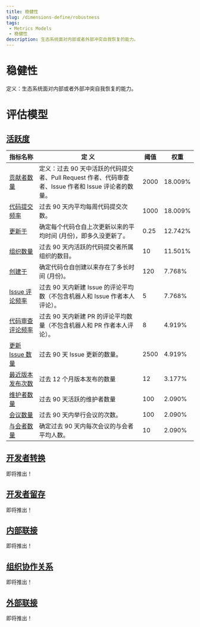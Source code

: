 ```yaml
---
title: 稳健性
slug: /dimensions-define/robustness
tags:
 - Metrics Models
 - 稳健性
description: 生态系统面对内部或者外部冲突自我恢复的能力。
---
```


# 稳健性

定义：生态系统面对内部或者外部冲突自我恢复的能力。

# 评估模型

## [活跃度](./activity.md#activity)

| 指标名称 | 定 义 | 阈值 | 权重 |
| --- | --- | --- | --- |
| [贡献者数量](./activity.md#contributor-count) | 定义：过去 90 天中活跃的代码提交者、Pull Request 作者、代码审查者、Issue 作者和 Issue 评论者的数量。 | 2000 | 18.009% |
| [代码提交频率](./activity.md#commit-frequency) | 过去 90 天内平均每周代码提交次数。 | 1000 | 18.009% |
| [更新于](./activity.md#updated-since) | 确定每个代码仓自上次更新以来的平均时间 (月份)，即多久没更新了。 | 0.25 | 12.742% |
| [组织数量](./activity.md#organization-count) | 过去 90 天内活跃的代码提交者所属组织的数目。| 10 | 11.501% |
| [创建于](./activity.md#created-since) | 确定代码仓自创建以来存在了多长时间 (月份)。 | 120 | 7.768% |
| [Issue 评论频率](./activity.md#comment-frequency) | 过去 90 天内新建 Issue 的评论平均数（不包含机器人和 Issue 作者本人评论）。 | 5 | 7.768% |
| [代码审查评论频率](./activity.md#code-review-count) | 过去 90 天内新建 PR 的评论平均数量（不包含机器人和 PR 作者本人评论）。 | 8 | 4.919% |
| [更新 Issue 数量](./activity.md#updated-issues-count) | 过去 90 天 Issue 更新的数量。 | 2500 | 4.919% |
| [最近版本发布次数](./activity.md#recent-releases-count) | 过去 12 个月版本发布的数量 | 12 | 3.177% |
| [维护者数量](./activity.md#maintainer-count) | 过去 90 天活跃的维护者数量 | 100 | 2.090% |
| [会议数量](./activity.md#meeting-count) | 过去 90 天内举行会议的次数。 | 100 | 2.090% |
| [与会者数量](./activity.md#meeting-attendee-count) | 确定过去 90 天内每次会议的与会者平均人数。 | 10 | 2.090% |

## [开发者转换](./developer/developer-convertion.md#developer-convertion)

即将推出！

## [开发者留存](./developer/developer-retention.md#developer-retention)

即将推出！

## [内部联接](./organization/innner-connectedness.md#inner-connectedness)

即将推出！

## [组织协作关系](./organization/organization-collaboration-relationships.md#organization-collaboration-relationships)

即将推出！

## [外部联接](./organization/outbound-connectedness.md)

即将推出！
